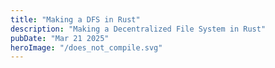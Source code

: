 ```yaml
---
title: "Making a DFS in Rust"
description: "Making a Decentralized File System in Rust"
pubDate: "Mar 21 2025"
heroImage: "/does_not_compile.svg"
---
```

